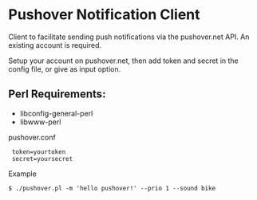 # Pushover Notification Client

Client to facilitate sending push notifications via the pushover.net API.  An existing
account is required.  

Setup your account on pushover.net, then add token and secret in the config file, or
give as input option.

Perl Requirements:
-------------------

* libconfig-general-perl
* libwww-perl

pushover.conf
````
 token=yourtoken
 secret=yoursecret
````

Example
````
$ ./pushover.pl -m 'hello pushover!' --prio 1 --sound bike
````

